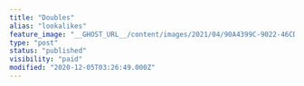 ```yaml
---
title: "Doubles"
alias: "lookalikes"
feature_image: "__GHOST_URL__/content/images/2021/04/90A4399C-9022-46CD-AD07-6994FDB3ECA9.jpeg"
type: "post"
status: "published"
visibility: "paid"
modified: "2020-12-05T03:26:49.000Z"
---
```


<p></p>
<figure class="kg-card kg-gallery-card kg-width-wide"><div class="kg-gallery-container"><div class="kg-gallery-row"><div class="kg-gallery-image">
<a src="__GHOST_URL__/content/images/2020/12/491BA5DB-C228-4D84-BDB0-6567840E146B.jpeg" width="552" height="522" loading="lazy" alt></div><div class="kg-gallery-image">
<a src="__GHOST_URL__/content/images/2020/12/77A73DA9-7886-4B4C-B61E-4537520496AE.jpeg" width="750" height="746" loading="lazy" alt srcset="__GHOST_URL__/content/images/size/w600/2020/12/77A73DA9-7886-4B4C-B61E-4537520496AE.jpeg 600w, __GHOST_URL__/content/images/2020/12/77A73DA9-7886-4B4C-B61E-4537520496AE.jpeg 750w" sizes="(min-width: 720px) 720px"></div><div class="kg-gallery-image">
<a src="__GHOST_URL__/content/images/2020/12/D760F0DB-7D5D-4833-BF37-A1B5941FD30C.jpeg" width="720" height="1280" loading="lazy" alt srcset="__GHOST_URL__/content/images/size/w600/2020/12/D760F0DB-7D5D-4833-BF37-A1B5941FD30C.jpeg 600w, __GHOST_URL__/content/images/2020/12/D760F0DB-7D5D-4833-BF37-A1B5941FD30C.jpeg 720w" sizes="(min-width: 720px) 720px"></div></div><div class="kg-gallery-row"><div class="kg-gallery-image">
<a src="__GHOST_URL__/content/images/2020/12/A42896A3-BC31-42E3-B632-937478A8ECB8.jpeg" width="750" height="518" loading="lazy" alt srcset="__GHOST_URL__/content/images/size/w600/2020/12/A42896A3-BC31-42E3-B632-937478A8ECB8.jpeg 600w, __GHOST_URL__/content/images/2020/12/A42896A3-BC31-42E3-B632-937478A8ECB8.jpeg 750w" sizes="(min-width: 720px) 720px"></div><div class="kg-gallery-image">
<a src="__GHOST_URL__/content/images/2020/12/BBA08CE0-E3C7-4A81-99F1-E5289480E3E5.jpeg" width="720" height="1280" loading="lazy" alt srcset="__GHOST_URL__/content/images/size/w600/2020/12/BBA08CE0-E3C7-4A81-99F1-E5289480E3E5.jpeg 600w, __GHOST_URL__/content/images/2020/12/BBA08CE0-E3C7-4A81-99F1-E5289480E3E5.jpeg 720w" sizes="(min-width: 720px) 720px"></div></div></div>
</figure>
